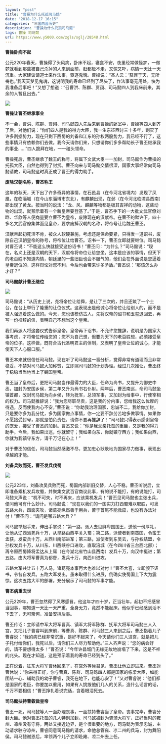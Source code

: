 ```yaml
---
layout: "post"
title: "曹操为什么托孤司马懿"
date: "2018-12-17 16:15"
categories: "三国两晋历史"
description: "曹操为什么托孤司马懿"
tags: 曹操 司马懿
url: https://www.y5000.com/zgls/sglj/28548.html
---
```






**曹操卧病不起**

公元220年春天，曹操得了头风病，卧床不起，寝食不安，夜里经常做怪梦，一做梦就看到那些被自己杀掉的人来到面前，赶都赶不走，又惊又吓，病情一天比一天沉重。大家建议请道士来作法事，驱逐鬼魂。曹操说：“圣人云：&lsquo;获罪于天，无所祷也。&rsquo;我天天梦见鬼魂，这说明我的寿命已经到了尽头了，作法事毫无用处，快为我准备后事吧！”又想了想道：“召曹洪、陈群、贾诩、司马懿四人到我床前来，其余的人暂且出去。”

![](https://img.y5000.com/uploads/allimg/180208/8-1P20Q51301529.jpg)

 **曹操让曹丕继承事业**

不一会，曹洪、陈群、贾诩、司马懿四人先后来到曹操的卧室中，曹操等四人到齐了后，对他们说：“你们四人是我的得力大臣，我一生东征西讨三十多年，剿灭了许多割据势力，现在只剩下西蜀的刘备和江东的孙权两股势力，我已经不行了，这些事情只有依赖你们去做。我今天请你们来，只想请你们多多帮助长子曹丕继承我的事业&hellip;&hellip;”四人跪拜在地，一一磕头领命。

曹操死后，曹丕继承了魏王的称号，将属下文武大臣一一加封，司马懿作为曹操的托孤大臣，自然也得到了封赏。曹丕向来与司马懿交情很深，国家大事经常向司马懿请教，司马懿这时真正成了曹丕的得力助手。

 **废除汉朝名称，曹丕称王**

这年的秋天，天下出了许多奇异的事情，在石邑县（在今河北省境内）发现了凤凰，在临淄城（在今山东淄博市东北），有麒麟出现，在邺（在今河北临漳县西南）郡出现了黄龙。按当时的说法：“龙、风、麒麟等物都是极其吉祥的动物，这些动物的出现，就预示着有一个新皇帝要登基了。”于是，曹丕手下的一大批文武官僚刘晔、华歆等人便商量要立曹丕为皇帝，废除现在的汉献帝。在曹丕的默许下，四十多名文武官僚集体面见皇帝，要求废掉汉朝的名称，将帝号让给魏王曹丕。

汉献帝起初死活不肯，被众人软硬兼施，考虑还是保命要紧，只得发一道诏书，废除自己汉朝皇帝的称号，将帝位让给曹丕。诏书一下，曹丕立即就要继位。司马懿对曹丕说：“不能这么快就接受这份诏书！”曹丕问：“为什么？”司马懿说：“现在，名义上还是汉朝的天下，汉献帝将帝位让给您坐，这本是应该的事情，但天下的老百姓不知道内情，朝廷里的一些旧臣也会不服气的，他们会在外面说是您逼着皇帝退位的，这样舆论对您不利，今后也会带来许多矛盾。”曹丕说：“那该怎么办才好？”

 **司马懿献计曹丕继位**

 **![](https://img.y5000.com/uploads/allimg/180208/8-1P20Q51AQb.jpg)**

司马懿说：“从历史上说，尧将帝位让给舜，是让了三次的，并且还筑了一个土台，在台上举行了隆重的让位仪式。这表现出是他诚心将帝位让给别人的，而不是被人强迫着这么做的。今天，您也该模仿古人，先将汉帝的诏书和玉玺退回去，再写一份推辞的信，表明自己不想当这个皇帝。

我们再派人将这套仪式告诉皇帝。皇帝再下诏书，不允许您推辞，说明是为国家大事考虑，才将帝位传给您的；您不为自己想，但要为天下的老百姓想，必须接受皇帝的位子。这样做，既符合古代圣明君主的体制，又表明了皇帝让位的诚心，才能使天下人心服口服。”

曹丕本来就很信任司马懿，现在听了司马懿这一番分析，觉得非常有道理而且非常稳妥，不禁对司马懿大加称赞，立即照司马懿的计划办理。经过几次推让，曹丕终于稳稳当当地当上了魏国皇帝。

曹丕当了皇帝后，更把司马懿当作最得力的大臣，任命为尚书，又提升为御史中丞，加封为安国乡侯，第二年又升为尚书右仆射。两年后，曹丕南巡，命司马懿坐镇首都，改封司马懿为向乡侯，转为抚军，总领军事，又加封为给事中，行使宰相的权力。司马懿推辞说：“我为您尽职尽责，这是我的分内事，您给我这么优厚的待遇，反而使我内心不安。”曹丕说：“你助我治理国家，忠诚不二，我给你加封，只是要你多为我分忧，多为国家做点事情，你一定要不辞劳苦地多做事情。如果你不愿接受封号，那就是怕负责任，请你不要再推辞了！”司马懿只得表示感谢皇帝的宠爱，接受了曹丕的加封。曹丕又说：“你是我父亲托孤的重臣，又是我的得力助手。今后，我如果出巡，你就留守；我如果向东，你就镇守西方；我如果向西，你就为我镇守东方，请千万记在心上！”

对于曹丕的信任，司马懿当然感激不尽，更加忠心耿耿地为国家尽力做事，表现出卓越的才能。

 **刘备兵败而死，曹丕发兵伐蜀**

![](https://img.y5000.com/uploads/allimg/180208/8-1P20Q51K4207.jpg)

公元223年，刘备攻吴兵败而死，蜀国内部新旧交替，人心不稳。曹丕听说后，立即准备乘机发兵攻蜀，并聚集文武百官商议此事，有的说不能打，有的说能打，司马懿大声说：“机不可失，时不再来，应该乘机发兵！”曹丕见司马懿也主张出兵，便问他可有什么妙计。司马懿说：“现在以我们的一国实力打西蜀难以取胜，可发五路大兵，四面夹攻，诸葛亮纵然善于用兵，苦于首尾不能救应，也没有办法对付！”曹丕问：“请问是哪五路大兵？”

司马懿举起手来，伸出手掌说：“第一路，派人去见鲜卑国国王，送他一份厚礼，让他从辽西派羌兵十万，从旱路由西平关入蜀；第二路，派使者到南蛮国，令蛮王孟获，发蛮兵十万，从西川南部进军；第三路，派使者到东吴去，与孙权结盟，令孙权发兵十万，从川东、川西峡谷口进攻，直取涪城（在今四川省三台西北部）；再令原西蜀降将孟达从上庸（在今湖北省竹山县西南）发兵十万，向汉中挺进；第五路，由大将军曹真为都督，发兵十万，向西川进攻。

五路大军共计五十万人马，诸葛亮本事再大也难以对付！”曹丕大喜，立即颁下诏书，令各自发兵。五路大军发出，虽未取得什么进展，倒确实使蜀国上下大为震惊。这次五路大军的部署，充分展示了司马懿的军事才能。

 **曹丕病重去世**

公元229年，曹丕忽然得了风寒感冒。他这年才四十岁，正当壮年，起初不把感冒当回事，哪知道一天比一天严重，全身无力，竟然不能起床。他似乎已经感到活不下去了，无可奈何，准备安排后事。

曹丕传诏：立即请中军大将军曹真、镇军大将军陈群、抚军大将军司马懿三人入宫，又把儿子曹睿叫到床前，等曹真、陈群、司马懿三人来到之后，曹丕指着儿子曹睿说：“我的病已经非常沉重，是好不起来了，今天请你们三人进宫，就是把儿子托付给你们，我死以后，请你们三人尽力帮助他。”三人齐声说：“您的病会好的，请不要想得太多！”曹丕说：“今年许昌城门无缘无故地崩塌了下来，这是不祥的兆头。现在才知道，这是预示着我的寿命已经到头了。”

正在说着，征东大将军曹休回来了，在宫外等候召见，曹丕让他立即进来。曹丕对曹休说：“你来得正好，你与曹真、陈群、司马懿四人都是国家的栋梁大臣，如能团结一心、辅助我的幼子曹睿，我死在地下，也能心安了！”又对曹睿说：“他们都是国家的老臣，你要加以重用，如果有人挑拨他们几人的关系，造什么谣言的话，千万不要相信！”曹丕挣扎着说完话，含着眼泪死去。

 **司马懿扶持曹叡做皇帝**

曹丕一死，司马懿等人一面办理丧事，一面扶持曹睿当了皇帝。丧事完毕，曹睿分封大臣。他对曹丕托孤的几人特别加封。司马懿被封为骠骑大将军，正好当时的雍州、凉州没有守将，两处又接近边界，是个很重要的地方，司马懿为表示忠诚，主动请求驻守凉州，曹睿同意司马懿的请求，命他总管雍、凉二州的兵马，封为舞阳侯。司马懿谢恩后，率领两个儿子立即赴雍、凉二州去上任。
